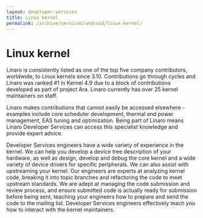 ```yaml
---
layout: developer-services
title: Linux kernel
permalink: /archive/services/android/linux-kernel/
---
```

# Linux kernel

Linaro is consistently listed as one of the top five company contributors, worldwide, to Linux kernels since 3.10. Contributions go through cycles and Linaro was ranked #1 in Kernel 4.9 due to a block of contributions developed as part of project Ara. Linaro currently has over 25 kernel maintainers on staff.
 
Linaro makes contributions that cannot easily be accessed elsewhere - examples include core scheduler development, thermal and power management, EAS tuning and optimization. Being part of Linaro means Linaro Developer Services can access this specialist knowledge and provide expert advice. 

Developer Services engineers have a wide variety of experience in the kernel. We can help you develop a device tree description of your hardware, as well as design, develop and debug the core kernel and a wide variety of device drivers for specific peripherals. We can also assist with upstreaming your kernel. Our engineers are experts at analyzing kernel code, breaking it into topic branches and refactoring the code to meet upstream standards. We are adept at managing the code submission and review process, and ensure submitted code is actually ready for submission before being sent,  teaching your engineers how to prepare and send the code to the mailing list. Developer Services engineers effectively teach you how to interact with the kernel maintainers. 
